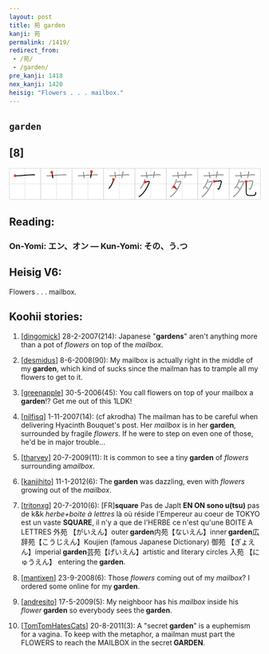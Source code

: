 ```yaml
---
layout: post
title: 苑 garden
kanji: 苑
permalink: /1419/
redirect_from:
 - /苑/
 - /garden/
pre_kanji: 1418
nex_kanji: 1420
heisig: "Flowers . . . mailbox."
---
```


## `garden`

## [8]

<div class="stroke"><img src="../images/E88B91.png" /></div>

## Reading:

### On-Yomi: エン、オン &mdash; Kun-Yomi: その、う.つ

## Heisig V6:

Flowers . . . mailbox.

## Koohii stories:

1) [<a href="http://kanji.koohii.com/profile/dingomick">dingomick</a>] 28-2-2007(214): Japanese &quot;<strong>gardens</strong>&quot; aren&#039;t anything more than a pot of <em>flowers</em> on top of the <em>mailbox</em>.

2) [<a href="http://kanji.koohii.com/profile/desmidus">desmidus</a>] 8-6-2008(90): My mailbox is actually right in the middle of my<strong> garden</strong>, which kind of sucks since the mailman has to trample all my flowers to get to it.

3) [<a href="http://kanji.koohii.com/profile/greenapple">greenapple</a>] 30-5-2006(45): You call flowers on top of your mailbox a<strong> garden</strong>!? Get me out of this 1LDK!

4) [<a href="http://kanji.koohii.com/profile/nilfisq">nilfisq</a>] 1-11-2007(14): (cf akrodha) The mailman has to be careful when delivering Hyacinth Bouquet&#039;s post. Her <em>mailbox</em> is in her<strong> garden</strong>, surrounded by fragile <em>flowers</em>. If he were to step on even one of those, he&#039;d be in major trouble...

5) [<a href="http://kanji.koohii.com/profile/tharvey">tharvey</a>] 20-7-2009(11): It is common to see a tiny<strong> garden</strong> of <em>flowers</em> surrounding a<em>mailbox</em>.

6) [<a href="http://kanji.koohii.com/profile/kanjihito">kanjihito</a>] 11-1-2012(6): The<strong> garden</strong> was dazzling, even with <em>flowers</em> growing out of the <em>mailbox</em>.

7) [<a href="http://kanji.koohii.com/profile/tritonxg">tritonxg</a>] 20-7-2010(6): [FR]<strong>square</strong> Pas de Japlt <strong>EN ON sono u(tsu)</strong> pas de k&amp;k <em>herbe+boite à lettres</em> là où réside l&#039;Empereur au coeur de TOKYO est un vaste <strong>SQUARE</strong>, il n&#039;y a que de l&#039;HERBE ce n&#039;est qu&#039;une BOITE A LETTRES 外苑 【がいえん】outer<strong> garden</strong>内苑【ないえん】inner<strong> garden</strong>広辞苑【こうじえん】Koujien (famous Japanese Dictionary) 御苑 【ぎょえん】imperial<strong> garden</strong>芸苑【げいえん】artistic and literary circles 入苑 【にゅうえん】 entering the<strong> garden</strong>.

8) [<a href="http://kanji.koohii.com/profile/mantixen">mantixen</a>] 23-9-2008(6): Those <em>flowers</em> coming out of my <em>mailbox</em>? I ordered some online for my<strong> garden</strong>.

9) [<a href="http://kanji.koohii.com/profile/andresito">andresito</a>] 17-5-2009(5): My neighboor has his <em>mailbox</em> inside his <em>flower</em><strong> garden</strong> so everybody sees the<strong> garden</strong>.

10) [<a href="http://kanji.koohii.com/profile/TomTomHatesCats">TomTomHatesCats</a>] 20-8-2011(3): A &quot;secret<strong> garden</strong>&quot; is a euphemism for a vagina. To keep with the metaphor, a mailman must part the FLOWERS to reach the MAILBOX in the secret<strong> GARDEN</strong>.
